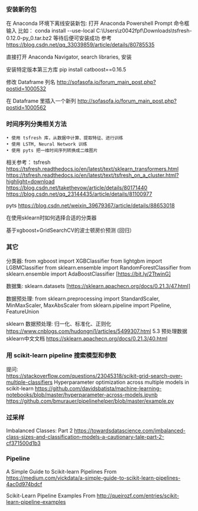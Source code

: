 
### 安装新的包

在 Anaconda 环境下离线安装新包:
打开 Anaconda Powershell Prompt 命令框
输入 比如： conda install --use-local C:\Users\z0042fpf\Downloads\tsfresh-0.12.0-py_0.tar.bz2
等待后便可安装成功
参考 <https://blog.csdn.net/qq_33039859/article/details/80785535> 

直接打开 Anaconda Navigator, search libraries, 安装


安装特定版本第三方库
pip install catboost==0.16.5

修改 Dataframe 列名
http://sofasofa.io/forum_main_post.php?postid=1000532


在 Dataframe 里插入一个新列
http://sofasofa.io/forum_main_post.php?postid=1000562


### 时间序列分类相关方法

	• 使用 tsfresh 库，从数据中计算、提取特征、进行训练
	• 使用 LSTM, Neural Network 训练
	• 使用 pyts 把一维时间序列转换成二维图片

相关参考：
tsfresh
https://tsfresh.readthedocs.io/en/latest/text/sklearn_transformers.html
https://tsfresh.readthedocs.io/en/latest/text/tsfresh_on_a_cluster.html?highlight=download
https://blog.csdn.net/takethevow/article/details/80171440
https://blog.csdn.net/qq_23144435/article/details/81100977

pyts
https://blog.csdn.net/weixin_39679367/article/details/88653018

在使用sklearn时如何选择合适的分类器

基于xgboost+GridSearchCV的波士顿房价预测 (回归）



### 其它

分类器:
from xgboost import XGBClassifier
from lightgbm import LGBMClassifier
from sklearn.ensemble import RandomForestClassifier
from sklearn.ensemble import AdaBoostClassifier    [https://bit.ly/2TtwinG]

数据集:
sklearn.datasets  [https://sklearn.apachecn.org/docs/0.21.3/47.html] 
                           
数据预处理:
from sklearn.preprocessing import StandardScaler, MinMaxScaler, MaxAbsScaler
from sklearn.pipeline import Pipeline, FeatureUnion

sklearn 数据预处理: 归一化、标准化、正则化 https://www.cnblogs.com/hudongni1/articles/5499307.html
5.3 预处理数据 sklearn中文文档 https://sklearn.apachecn.org/docs/0.21.3/40.html


### 用 scikit-learn pipeline 搜索模型和参数

提问:  
https://stackoverflow.com/questions/23045318/scikit-grid-search-over-multiple-classifiers
Hyperparameter optimization across multiple models in scikit-learn
https://github.com/davidsbatista/machine-learning-notebooks/blob/master/hyperparameter-across-models.ipynb
https://github.com/bmurauer/pipelinehelper/blob/master/example.py


### 过采样

Imbalanced Classes: Part 2
https://towardsdatascience.com/imbalanced-class-sizes-and-classification-models-a-cautionary-tale-part-2-cf371500d1b3



### Pipeline

A Simple Guide to Scikit-learn Pipelines
From <https://medium.com/vickdata/a-simple-guide-to-scikit-learn-pipelines-4ac0d974bdcf> 

Scikit-Learn Pipeline Examples
From <http://queirozf.com/entries/scikit-learn-pipeline-examples> 



